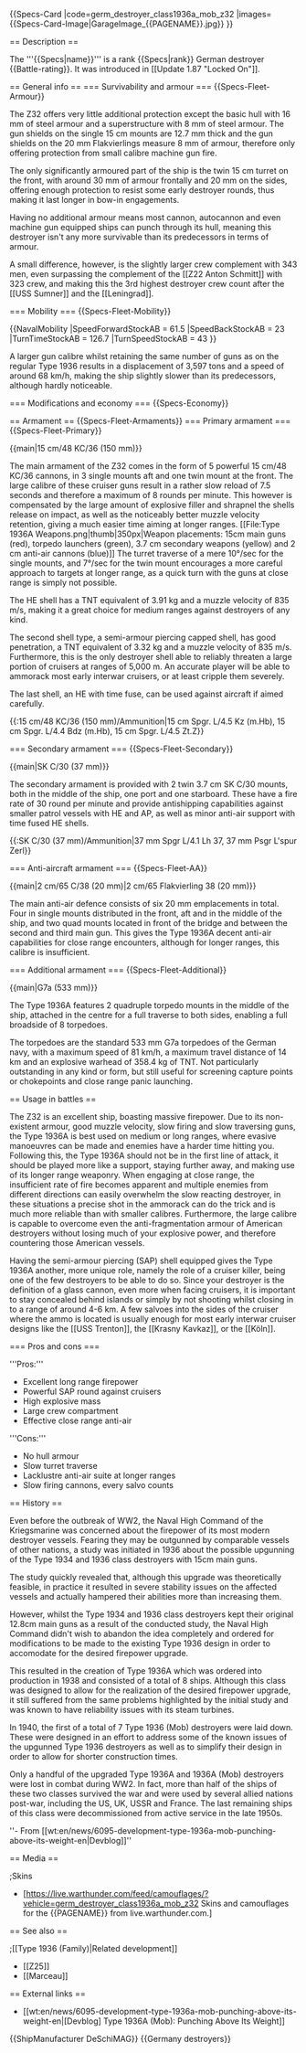 {{Specs-Card
|code=germ_destroyer_class1936a_mob_z32
|images={{Specs-Card-Image|GarageImage_{{PAGENAME}}.jpg}}
}}

== Description ==
<!-- ''In the first part of the description, cover the history of the ship's creation and military application. In the second part, tell the reader about using this ship in the game. Add a screenshot: if a beginner player has a hard time remembering vehicles by name, a picture will help them identify the ship in question.'' -->
The '''{{Specs|name}}''' is a rank {{Specs|rank}} German destroyer {{Battle-rating}}. It was introduced in [[Update 1.87 "Locked On"]].

== General info ==
=== Survivability and armour ===
{{Specs-Fleet-Armour}}
<!-- ''Talk about the vehicle's armour. Note the most well-defended and most vulnerable zones, e.g. the ammo magazine. Evaluate the composition of components and assemblies responsible for movement and manoeuvrability. Evaluate the survivability of the primary and secondary armaments separately. Don't forget to mention the size of the crew, which plays an important role in fleet mechanics. Save tips on preserving survivability for the "Usage in battles" section. If necessary, use a graphical template to show the most well-protected or most vulnerable points in the armour.'' -->
The Z32 offers very little additional protection except the basic hull with 16 mm of steel armour and a superstructure with 8 mm of steel armour. The gun shields on the single 15 cm mounts are 12.7 mm thick and the gun shields on the 20 mm Flakvierlings measure 8 mm of armour, therefore only offering protection from small calibre machine gun fire.

The only significantly armoured part of the ship is the twin 15 cm turret on the front, with around 30 mm of armour frontally and 20 mm on the sides, offering enough protection to resist some early destroyer rounds, thus making it last longer in bow-in engagements.

Having no additional armour means most cannon, autocannon and even machine gun equipped ships can punch through its hull, meaning this destroyer isn't any more survivable than its predecessors in terms of armour.

A small difference, however, is the slightly larger crew complement with 343 men, even surpassing the complement of the [[Z22 Anton Schmitt]] with 323 crew, and making this the 3rd highest destroyer crew count after the [[USS Sumner]] and the [[Leningrad]].

=== Mobility ===
{{Specs-Fleet-Mobility}}
<!-- ''Write about the ship's mobility. Evaluate its power and manoeuvrability, rudder rerouting speed, stopping speed at full tilt, with its maximum forward and reverse speed.'' -->

{{NavalMobility
|SpeedForwardStockAB = 61.5
|SpeedBackStockAB = 23
|TurnTimeStockAB = 126.7
|TurnSpeedStockAB = 43
}}

A larger gun calibre whilst retaining the same number of guns as on the regular Type 1936 results in a displacement of 3,597 tons and a speed of around 68 km/h, making the ship slightly slower than its predecessors, although hardly noticeable.

=== Modifications and economy ===
{{Specs-Economy}}

== Armament ==
{{Specs-Fleet-Armaments}}
=== Primary armament ===
{{Specs-Fleet-Primary}}
<!-- ''Provide information about the characteristics of the primary armament. Evaluate their efficacy in battle based on their reload speed, ballistics and the capacity of their shells. Add a link to the main article about the weapon: <code><nowiki>{{main|Weapon name (calibre)}}</nowiki></code>. Broadly describe the ammunition available for the primary armament, and provide recommendations on how to use it and which ammunition to choose.'' -->
{{main|15 cm/48 KC/36 (150 mm)}}

The main armament of the Z32 comes in the form of 5 powerful 15 cm/48 KC/36 cannons, in 3 single mounts aft and one twin mount at the front. The large calibre of these cruiser guns result in a rather slow reload of 7.5 seconds and therefore a maximum of 8 rounds per minute. This however is compensated by the large amount of explosive filler and shrapnel the shells release on impact, as well as the noticeably better muzzle velocity retention, giving a much easier time aiming at longer ranges.
[[File:Type 1936A Weapons.png|thumb|350px|Weapon placements: 15cm main guns (red), torpedo launchers (green), 3.7 cm secondary weapons (yellow) and 2 cm anti-air cannons (blue)]]
The turret traverse of a mere 10°/sec for the single mounts, and 7°/sec for the twin mount encourages a more careful approach to targets at longer range, as a quick turn with the guns at close range is simply not possible.

The HE shell has a TNT equivalent of 3.91 kg and a muzzle velocity of 835 m/s, making it a great choice for medium ranges against destroyers of any kind.

The second shell type, a semi-armour piercing capped shell, has good penetration, a TNT equivalent of 3.32 kg and a muzzle velocity of 835 m/s. Furthermore, this is the only destroyer shell able to reliably threaten a large portion of cruisers at ranges of 5,000 m. An accurate player will be able to ammorack most early interwar cruisers, or at least cripple them severely.

The last shell, an HE with time fuse, can be used against aircraft if aimed carefully.

{{:15 cm/48 KC/36 (150 mm)/Ammunition|15 cm Spgr. L/4.5 Kz (m.Hb), 15 cm Spgr. L/4.4 Bdz (m.Hb), 15 cm Spgr. L/4.5 Zt.Z}}

=== Secondary armament ===
{{Specs-Fleet-Secondary}}
<!-- ''Some ships are fitted with weapons of various calibres. Secondary armaments are defined as weapons chosen with the control <code>Select secondary weapon</code>. Evaluate the secondary armaments and give advice on how to use them. Describe the ammunition available for the secondary armament. Provide recommendations on how to use them and which ammunition to choose. Remember that any anti-air armament, even heavy calibre weapons, belong in the next section. If there is no secondary armament, remove this section.'' -->
{{main|SK C/30 (37 mm)}}

The secondary armament is provided with 2 twin 3.7 cm SK C/30 mounts, both in the middle of the ship, one port and one starboard. These have a fire rate of 30 round per minute and provide antishipping capabilities against smaller patrol vessels with HE and AP, as well as minor anti-air support with time fused HE shells.

{{:SK C/30 (37 mm)/Ammunition|37 mm Spgr L/4.1 Lh 37, 37 mm Psgr L'spur Zerl}}

=== Anti-aircraft armament ===
{{Specs-Fleet-AA}}
<!-- ''An important part of the ship's armament responsible for air defence. Anti-aircraft armament is defined by the weapon chosen with the control <code>Select anti-aircraft weapons</code>. Talk about the ship's anti-air cannons and machine guns, the number of guns and their positions, their effective range, and about their overall effectiveness – including against surface targets. If there are no anti-aircraft armaments, remove this section.'' -->
{{main|2 cm/65 C/38 (20 mm)|2 cm/65 Flakvierling 38 (20 mm)}}

The main anti-air defence consists of six 20 mm emplacements in total. Four in single mounts distributed in the front, aft and in the middle of the ship, and two quad mounts located in front of the bridge and between the second and third main gun. This gives the Type 1936A decent anti-air capabilities for close range encounters, although for longer ranges, this calibre is insufficient.

=== Additional armament ===
{{Specs-Fleet-Additional}}
<!-- ''Describe the available additional armaments of the ship: depth charges, mines, torpedoes. Talk about their positions, available ammunition and launch features such as dead zones of torpedoes. If there is no additional armament, remove this section.'' -->
{{main|G7a (533 mm)}}

The Type 1936A features 2 quadruple torpedo mounts in the middle of the ship, attached in the centre for a full traverse to both sides, enabling a full broadside of 8 torpedoes.

The torpedoes are the standard 533 mm G7a torpedoes of the German navy, with a maximum speed of 81 km/h, a maximum travel distance of 14 km and an explosive warhead of 358.4 kg of TNT. Not particularly outstanding in any kind or form, but still useful for screening capture points or chokepoints and close range panic launching.

== Usage in battles ==
<!-- ''Describe the technique of using this ship, the characteristics of her use in a team and tips on strategy. Abstain from writing an entire guide – don't try to provide a single point of view, but give the reader food for thought. Talk about the most dangerous opponents for this vehicle and provide recommendations on fighting them. If necessary, note the specifics of playing with this vehicle in various modes (AB, RB, SB).'' -->

The Z32 is an excellent ship, boasting massive firepower. Due to its non-existent armour, good muzzle velocity, slow firing and slow traversing guns, the Type 1936A is best used on medium or long ranges, where evasive manoeuvres can be made and enemies have a harder time hitting you. Following this, the Type 1936A should not be in the first line of attack, it should be played more like a support, staying further away, and making use of its longer range weaponry. When engaging at close range, the insufficient rate of fire becomes apparent and multiple enemies from different directions can easily overwhelm the slow reacting destroyer, in these situations a precise shot in the ammorack can do the trick and is much more reliable than with smaller calibres. Furthermore, the large calibre is capable to overcome even the anti-fragmentation armour of American destroyers without losing much of your explosive power, and therefore countering those American vessels.

Having the semi-armour piercing (SAP) shell equipped gives the Type 1936A another, more unique role, namely the role of a cruiser killer, being one of the few destroyers to be able to do so. Since your destroyer is the definition of a glass cannon, even more when facing cruisers, it is important to stay concealed behind islands or simply by not shooting whilst closing in to a range of around 4-6 km. A few salvoes into the sides of the cruiser where the ammo is located is usually enough for most early interwar cruiser designs like the [[USS Trenton]], the [[Krasny Kavkaz]], or the [[Köln]].

=== Pros and cons ===
<!-- ''Summarise and briefly evaluate the vehicle in terms of its characteristics and combat effectiveness. Mark its pros and cons in the bulleted list. Try not to use more than 6 points for each of the characteristics. Avoid using categorical definitions such as "bad", "good" and the like - use substitutions with softer forms such as "inadequate" and "effective".'' -->

'''Pros:'''

* Excellent long range firepower
* Powerful SAP round against cruisers
* High explosive mass
* Large crew compartment
* Effective close range anti-air

'''Cons:'''

* No hull armour
* Slow turret traverse
* Lacklustre anti-air suite at longer ranges
* Slow firing cannons, every salvo counts

== History ==
<!-- ''Describe the history of the creation and combat usage of the ship in more detail than in the introduction. If the historical reference turns out to be too long, take it to a separate article, taking a link to the article about the ship and adding a block "/History" (example: <nowiki>https://wiki.warthunder.com/(Ship-name)/History</nowiki>) and add a link to it here using the <code>main</code> template. Be sure to reference text and sources by using <code><nowiki><ref></ref></nowiki></code>, as well as adding them at the end of the article with <code><nowiki><references /></nowiki></code>. This section may also include the ship's dev blog entry (if applicable) and the in-game encyclopedia description (under <code><nowiki>=== In-game description ===</nowiki></code>, also if applicable).'' -->
Even before the outbreak of WW2, the Naval High Command of the Kriegsmarine was concerned about the firepower of its most modern destroyer vessels. Fearing they may be outgunned by comparable vessels of other nations, a study was initiated in 1936 about the possible upgunning of the Type 1934 and 1936 class destroyers with 15cm main guns.

The study quickly revealed that, although this upgrade was theoretically feasible, in practice it resulted in severe stability issues on the affected vessels and actually hampered their abilities more than increasing them.

However, whilst the Type 1934 and 1936 class destroyers kept their original 12.8cm main guns as a result of the conducted study, the Naval High Command didn't wish to abandon the idea completely and ordered for modifications to be made to the existing Type 1936 design in order to accomodate for the desired firepower upgrade.

This resulted in the creation of Type 1936A which was ordered into production in 1938 and consisted of a total of 8 ships. Although this class was designed to allow for the realization of the desired firepower upgrade, it still suffered from the same problems highlighted by the initial study and was known to have reliability issues with its steam turbines.

In 1940, the first of a total of 7 Type 1936 (Mob) destroyers were laid down. These were designed in an effort to address some of the known issues of the upgunned Type 1936 destroyers as well as to simplify their design in order to allow for shorter construction times.

Only a handful of the upgraded Type 1936A and 1936A (Mob) destroyers were lost in combat during WW2. In fact, more than half of the ships of these two classes survived the war and were used by several allied nations post-war, including the US, UK, USSR and France. The last remaining ships of this class were decommissioned from active service in the late 1950s.

''- From [[wt:en/news/6095-development-type-1936a-mob-punching-above-its-weight-en|Devblog]]''

== Media ==
<!-- ''Excellent additions to the article would be video guides, screenshots from the game, and photos.'' -->

;Skins

* [https://live.warthunder.com/feed/camouflages/?vehicle=germ_destroyer_class1936a_mob_z32 Skins and camouflages for the {{PAGENAME}} from live.warthunder.com.]

== See also ==
<!-- ''Links to articles on the War Thunder Wiki that you think will be useful for the reader, for example:''
* ''reference to the series of the ship;''
* ''links to approximate analogues of other nations and research trees.'' -->

;[[Type 1936 (Family)|Related development]]
* [[Z25]]
* [[Marceau]]

== External links ==
<!-- ''Paste links to sources and external resources, such as:''
* ''topic on the official game forum;''
* ''other literature.'' -->

* [[wt:en/news/6095-development-type-1936a-mob-punching-above-its-weight-en|[Devblog] Type 1936A (Mob): Punching Above Its Weight]]

{{ShipManufacturer DeSchiMAG}}
{{Germany destroyers}}